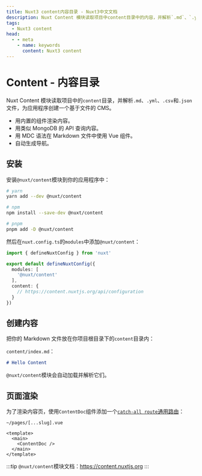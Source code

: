 ```yaml
---
title: Nuxt3 content内容目录 - Nuxt3中文文档
description: Nuxt Content 模块读取项目中content目录中的内容，并解析`.md`、`.yml`、`.csv`和`.json`文件，为应用程序创建一个基于文件的 CMS。
tags: 
  - Nuxt3 content
head:
  - - meta
    - name: keywords
      content: Nuxt3 content
---
```


# Content - 内容目录

Nuxt Content 模块读取项目中的`content`目录，并解析`.md`、`.yml`、`.csv`和`.json`文件，为应用程序创建一个基于文件的 CMS。

- 用内置的组件渲染内容。
- 用类似 MongoDB 的 API 查询内容。
- 用 MDC 语法在 Markdown 文件中使用 Vue 组件。
- 自动生成导航。

## 安装

安装`@nuxt/content`模块到你的应用程序中：

```sh
# yarn 
yarn add --dev @nuxt/content

# npm
npm install --save-dev @nuxt/content

# pnpm
pnpm add -D @nuxt/content
```

然后在`nuxt.config.ts`的`modules`中添加`@nuxt/content`：

```ts
import { defineNuxtConfig } from 'nuxt'

export default defineNuxtConfig({
  modules: [
    '@nuxt/content'
  ],
  content: {
    // https://content.nuxtjs.org/api/configuration
  }
})
```

## 创建内容

把你的 Markdown 文件放在你项目根目录下的`content`目录内：

`content/index.md`：
```md
# Hello Content
```

`@nuxt/content`模块会自动加载并解析它们。

## 页面渲染

为了渲染内容页，使用`ContentDoc`组件添加一个[`catch-all route`通用路由](/nuxt3/directory-pages#Catch-all-Route-通用路由)：

`~/pages/[...slug].vue`

```vue
<template>
  <main>
    <ContentDoc />
  </main>
</template>
```

:::tip
`@nuxt/content`模块文档：https://content.nuxtjs.org
:::